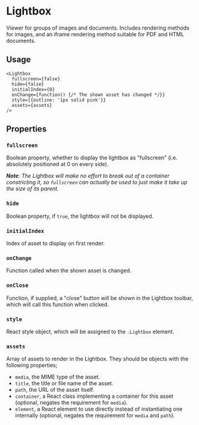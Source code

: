 # Lightbox

Viewer for groups of images and documents. Includes rendering methods for images, and an iframe rendering method suitable for PDF and HTML documents.

## Usage

```
<Lightbox
  fullscreen={false}
  hide={false}
  initialIndex={0}
  onChange={function() {/* The shown asset has changed */}}
  style={{outline: '1px solid pink'}}
  assets={assets}
/>
```

## Properties

### `fullscreen`

Boolean property, whether to display the lightbox as "fullscreen" (i.e. absolutely positioned at 0 on every side).

_**Note**: The Lightbox will make no effort to break out of a container constricting it, so `fullscreen` can actually be used to just make it take up the size of its parent._

### `hide`

Boolean property, if `true`, the lightbox will not be displayed.

### `initialIndex`

Index of asset to display on first render.

### `onChange`

Function called when the shown asset is changed.

### `onClose`

Function, if supplied, a "close" button will be shown in the Lightbox toolbar, which will call this function when clicked.

### `style`

React style object, which will be assigned to the `.Lightbox` element.

### `assets`

Array of assets to render in the Lightbox. They should be objects with the following properties;

* `media`, the MIME type of the asset.
* `title`, the title or file name of the asset.
* `path`, the URL of the asset itself.
* `container`, a React class implementing a container for this asset (optional,
	negates the requirement for `media`).
* `element`, a React element to use directly instead of instantiating one
	internally (optional, negates the requirement for `media` and `path`).
